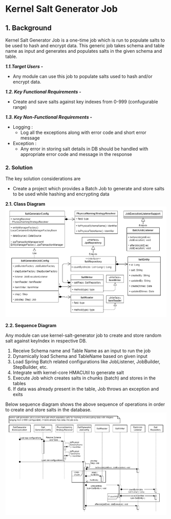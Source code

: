 # Kernel Salt Generator Job

## 1. Background       


Kernel Salt Generator Job is a one-time job which is run to populate salts to be used to hash and encrypt data. This generic job takes schema and table name as input and generates and populates salts in the given schema and table.


***1.1.Target Users -***  
- Any module can use this job to populate salts used to hash and/or encrypt data.


***1.2. Key Functional Requirements -***   
-	Create and save salts against key indexes from 0-999 (confugurable range)


***1.3. Key Non-Functional Requirements -***   

-	Logging :
	-	Log all the exceptions along with error code and short error message    
-	Exception :
	-	Any error in storing salt details in DB should be handled with appropriate error code and message in the response  

	
### 2.	Solution    


The key solution considerations are   
- Create a project which provides a Batch Job to generate and store salts to be used while hashing and encrypting data


**2.1.	Class Diagram**   
![Class Diagram](_images/kernel-salt-generator-cd.png)   


**2.2.	Sequence Diagram**   

Any module can use kernel-salt-generator job to create and store random salt against keyIndex in respective DB.

1. 	Receive Schema name and Table Name as an input to run the job
2.	Dynamically load Schema and TableName based on given input
3.	Load Spring Batch related configurations like JobListener, JobBuilder, StepBuilder, etc.
4.	Integrate with kernel-core HMACUtil to generate salt
5.	Execute Job which creates salts in chunks (batch) and stores in the tables
6. 	If data was already present in the table, Job throws an exception and exits

Below sequence diagram shows the above sequence of operations in order to create and store salts in the database.   
![Salt Generator Sequence Diagram](_images/kernel-salt-generator-sd.png)   
